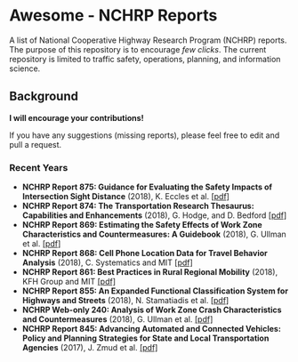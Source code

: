 # Awesome - NCHRP Reports

A list of National Cooperative Highway Research Program (NCHRP) reports. The purpose of this repository is to encourage *few clicks*. The current repository is limited to traffic safety, operations, planning, and information science. 

## Background
 
**I will encourage your contributions!**

If you have any suggestions (missing reports), please feel free to edit and pull a request.


### Recent Years
- **NCHRP Report 875: Guidance for Evaluating the Safety Impacts of Intersection Sight Distance** (2018), K. Eccles et al. [[pdf]](https://github.com/subasish/Awesome-NCHRP-Reports-/blob/master/Reports/NCHRP%20875.pdf)
- **NCHRP Report 874: The Transportation Research Thesaurus: Capabilities and Enhancements** (2018), G. Hodge, and D. Bedford [[pdf]](https://github.com/subasish/Awesome-NCHRP-Reports-/blob/master/Reports/NCHRP%20874.pdf)
- **NCHRP Report 869: Estimating the Safety Effects of Work Zone Characteristics and Countermeasures: A Guidebook** (2018), G. Ullman et al. [[pdf]](https://github.com/subasish/Awesome-NCHRP-Reports-/blob/master/Reports/NCHRP%20869.pdf)
- **NCHRP Report 868: Cell Phone Location Data for Travel Behavior Analysis** (2018), C. Systematics and MIT [[pdf]](https://github.com/subasish/Awesome-NCHRP-Reports-/blob/master/Reports/NCHRP%20868.pdf)
- **NCHRP Report 861: Best Practices in Rural Regional Mobility** (2018), KFH Group and MIT [[pdf]](https://github.com/subasish/Awesome-NCHRP-Reports-/blob/master/Reports/NCHRP%20861.pdf)
- **NCHRP Report 855: An Expanded Functional Classification System for Highways and Streets** (2018), N. Stamatiadis et al. [[pdf]](https://github.com/subasish/Awesome-NCHRP-Reports-/blob/master/Reports/NCHRP%20855.pdf)
- **NCHRP Web-only 240: Analysis of Work Zone Crash Characteristics and Countermeasures** (2018), G. Ullman et al. [[pdf]](https://github.com/subasish/Awesome-NCHRP-Reports-/blob/master/Reports/NCHRP%20wo240.pdf)
- **NCHRP Report 845: Advancing Automated and Connected Vehicles: Policy and Planning Strategies for State and Local Transportation Agencies** (2017), J. Zmud et al. [[pdf]](https://github.com/subasish/Awesome-NCHRP-Reports-/blob/master/Reports/NCHRP%20845.pdf)

